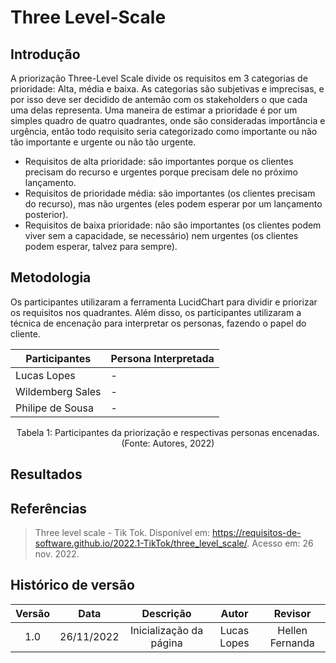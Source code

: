 # Three Level-Scale

## Introdução
A priorização Three-Level Scale divide os requisitos em 3 categorias de prioridade: Alta, média e baixa. As categorias são subjetivas e imprecisas, e por isso deve ser decidido de antemão com os stakeholders o que cada uma delas representa. Uma maneira de estimar a prioridade é por um simples quadro de quatro quadrantes, onde são consideradas importância e urgência, então todo requisito seria categorizado como importante ou não tão importante e urgente ou não tão urgente.

- Requisitos de alta prioridade: são importantes porque os clientes precisam do recurso e urgentes porque precisam dele no próximo lançamento.
- Requisitos de prioridade média: são importantes (os clientes precisam do recurso), mas não urgentes (eles podem esperar por um lançamento posterior).
- Requisitos de baixa prioridade: não são importantes (os clientes podem viver sem a capacidade, se necessário) nem urgentes (os clientes podem esperar, talvez para sempre).


## Metodologia
Os participantes utilizaram a ferramenta LucidChart para dividir e priorizar os requisitos nos quadrantes. Além disso, os participantes utilizaram a técnica de encenação para interpretar os personas, fazendo o papel do cliente.

| Participantes | Persona Interpretada |
| ---- | ---- |
| Lucas Lopes | - |
| Wildemberg Sales | - |
| Philipe de Sousa | - |
<figcaption align="center">Tabela 1: Participantes da priorização e respectivas personas encenadas. (Fonte: Autores, 2022)</figcaption>


## Resultados


## Referências
> Three level scale - Tik Tok.  Disponível em: <https://requisitos-de-software.github.io/2022.1-TikTok/three_level_scale/>. Acesso em: 26 nov. 2022.

## Histórico de versão
| Versão | Data | Descrição | Autor | Revisor |
| :----: | :--: | :-------: | :---: | :-----: |
| 1.0 | 26/11/2022 | Inicialização da página | Lucas Lopes | Hellen Fernanda |